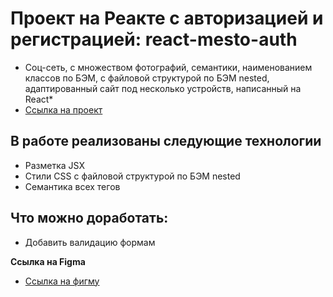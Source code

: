 # Проект на Реакте с авторизацией и регистрацией: react-mesto-auth

* Соц-сеть, с множеством фотографий, семантики, наименованием классов по БЭМ, с файловой структурой по БЭМ nested, адаптированный сайт под несколько устройств, написанный на React*
* [Ссылка на проект](https://azatprojazz.github.io/react-mesto-auth/)

## В работе реализованы следующие технологии
* Разметка JSX
* Стили CSS с файловой структурой по БЭМ nested
* Семантика всех тегов

## Что можно доработать:
* Добавить валидацию формам

**Ссылка на Figma**

* [Ссылка на фигму](https://www.figma.com/file/5H3gsn5lIGPwzBPby9jAOo/)
